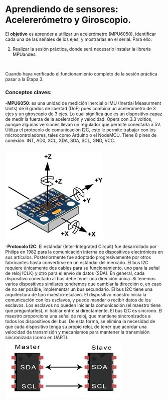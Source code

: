 # Aprendiendo de sensores: Acelererómetro y Giroscopio.
El **objetivo** es aprender a utilizar un acelerómetro (MPU6050), identificar cada una de las señales de los ejes, y mostrarlas en el serial. Para ello:
1. Realizar la sesión práctica, donde será necesario instalar la libreria MPUandes.
<br>

Cuando haya verificado el funcionamiento completo de la sesión práctica pasar a la Etapa 3.

### Conceptos claves:

-**MPU6050**: es una unidad de medición inercial o IMU (Inertial Measurment Units) de 6 grados de libertad (DoF) pues combina un acelerómetro de 3 ejes y un giroscopio de 3 ejes. Lo cual significa que es un dispositivo capaz de medir la fuerza de la aceleración y velocidad. Opera con 3.3 voltios, aunque algunas versiones llevan un regulador que permite conectarla a 5V. Utiliza el protocolo de comunicación I2C, esto le permite trabajar con los microcontroladores, tales como Arduino o el NodeMCU. Tiene 8 pines de conexión: INT, AD0, XCL, XDA, SDA, SCL, GND, VCC.

<br/> ![Sensor](/images/mpu.png)<br/>
   
-**Protocolo I2C**: El estándar (Inter-Integrated Circuit) fue desarrollado por Philips en 1982 para la comunicación interna de dispositivos electrónicos en sus artículos. Posteriormente fue adoptado progresivamente por otros fabricantes hasta convertirse en un estándar del mercado. El bus I2C requiere únicamente dos cables para su funcionamiento, uno para la señal de reloj (CLK) y otro para el envío de datos (SDA). En general, cada dispositivo conectado al bus debe tener una dirección única. Si tenemos varios dispositivos similares tendremos que cambiar la dirección o, en caso de no ser posible, implementar un bus secundario. El bus I2C tiene una arquitectura de tipo maestro-esclavo. El dispositivo maestro inicia la comunicación con los esclavos, y puede mandar o recibir datos de los esclavos. Los esclavos no pueden iniciar la comunicación (el maestro tiene que preguntarles), ni hablar entre si directamente.  El bus I2C es síncrono. El maestro proporciona una señal de reloj, que mantiene sincronizados a todos los dispositivos del bus. De esta forma, se elimina la necesidad de que cada dispositivo tenga su propio reloj, de tener que acordar una velocidad de transmisión y mecanismos para mantener la transmisión sincronizada (como en UART).
<br/> ![I2C](/images/i2c.png)<br/>

